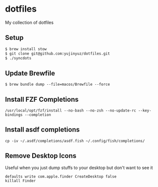 # dotfiles
My collection of dotfiles

## Setup
```sh
$ brew install stow
$ git clone git@github.com:yujinyuz/dotfiles.git
$ ./syncdots
```

## Update Brewfile
```
$ brew bundle dump --file=macos/Brewfile --force
```

## Install FZF Completions
```
/usr/local/opt/fzf/install --no-bash --no-zsh --no-update-rc --key-bindings --completion
```

## Install asdf completions

```
cp -iv ~/.asdf/completions/asdf.fish ~/.config/fish/completions/
```


## Remove Desktop Icons

Useful when you just dump stuffs to your desktop but don't want to see it

```console
defaults write com.apple.finder CreateDesktop false
killall Finder
```
